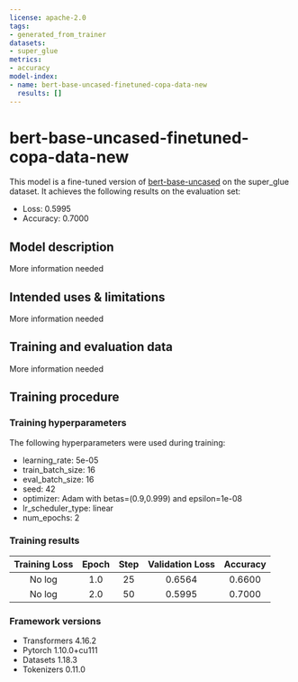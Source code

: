 ```yaml
---
license: apache-2.0
tags:
- generated_from_trainer
datasets:
- super_glue
metrics:
- accuracy
model-index:
- name: bert-base-uncased-finetuned-copa-data-new
  results: []
---
```


<!-- This model card has been generated automatically according to the information the Trainer had access to. You
should probably proofread and complete it, then remove this comment. -->

# bert-base-uncased-finetuned-copa-data-new

This model is a fine-tuned version of [bert-base-uncased](https://huggingface.co/bert-base-uncased) on the super_glue dataset.
It achieves the following results on the evaluation set:
- Loss: 0.5995
- Accuracy: 0.7000

## Model description

More information needed

## Intended uses & limitations

More information needed

## Training and evaluation data

More information needed

## Training procedure

### Training hyperparameters

The following hyperparameters were used during training:
- learning_rate: 5e-05
- train_batch_size: 16
- eval_batch_size: 16
- seed: 42
- optimizer: Adam with betas=(0.9,0.999) and epsilon=1e-08
- lr_scheduler_type: linear
- num_epochs: 2

### Training results

| Training Loss | Epoch | Step | Validation Loss | Accuracy |
|:-------------:|:-----:|:----:|:---------------:|:--------:|
| No log        | 1.0   | 25   | 0.6564          | 0.6600   |
| No log        | 2.0   | 50   | 0.5995          | 0.7000   |


### Framework versions

- Transformers 4.16.2
- Pytorch 1.10.0+cu111
- Datasets 1.18.3
- Tokenizers 0.11.0
